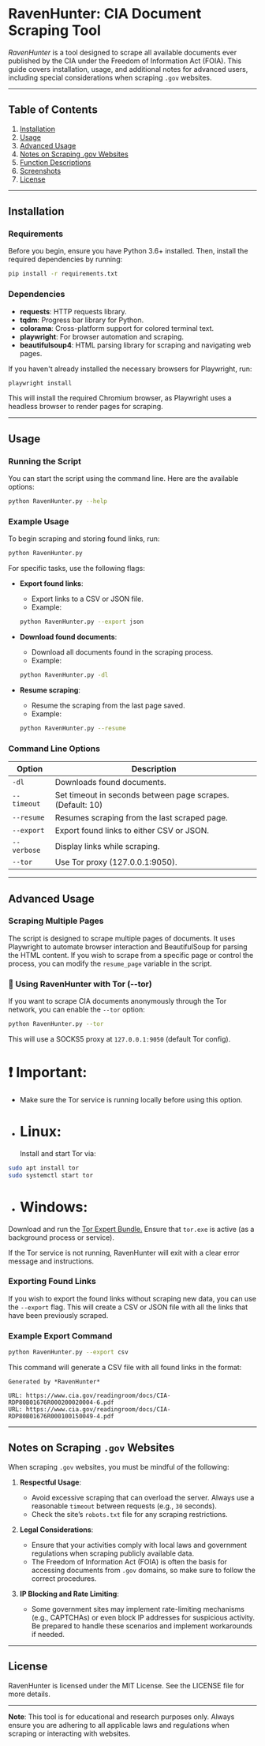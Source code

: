 # RavenHunter: CIA Document Scraping Tool

*RavenHunter* is a tool designed to scrape all available documents ever published by the CIA under the Freedom of Information Act (FOIA). This guide covers installation, usage, and additional notes for advanced users, including special considerations when scraping `.gov` websites.

---

## Table of Contents

1. [Installation](#installation)
2. [Usage](#usage)
3. [Advanced Usage](#advanced-usage)
4. [Notes on Scraping .gov Websites](#notes-on-scraping-gov-websites)
5. [Function Descriptions](#function-descriptions)
6. [Screenshots](#screenshots)
7. [License](#license)

---

## Installation

### Requirements

Before you begin, ensure you have Python 3.6+ installed. Then, install the required dependencies by running:

```bash
pip install -r requirements.txt
```

### Dependencies

- **requests**: HTTP requests library.
- **tqdm**: Progress bar library for Python.
- **colorama**: Cross-platform support for colored terminal text.
- **playwright**: For browser automation and scraping.
- **beautifulsoup4**: HTML parsing library for scraping and navigating web pages.

If you haven't already installed the necessary browsers for Playwright, run:

```bash
playwright install
```

This will install the required Chromium browser, as Playwright uses a headless browser to render pages for scraping.

---

## Usage

### Running the Script

You can start the script using the command line. Here are the available options:

```bash
python RavenHunter.py --help
```

### Example Usage

To begin scraping and storing found links, run:

```bash
python RavenHunter.py
```

For specific tasks, use the following flags:

- **Export found links**: 
    - Export links to a CSV or JSON file.
    - Example: 
    ```bash
    python RavenHunter.py --export json
    ```

- **Download found documents**: 
    - Download all documents found in the scraping process.
    - Example:
    ```bash
    python RavenHunter.py -dl
    ```

- **Resume scraping**: 
    - Resume the scraping from the last page saved.
    - Example:
    ```bash
    python RavenHunter.py --resume
    ```

### Command Line Options

| Option           | Description                                             |
|------------------|---------------------------------------------------------|
| `-dl`            | Downloads found documents.                             |
| `--timeout`      | Set timeout in seconds between page scrapes. (Default: 10) |
| `--resume`       | Resumes scraping from the last scraped page.            |
| `--export`       | Export found links to either CSV or JSON.               |
| `--verbose`      | Display links while scraping.                           |
| `--tor`          | Use Tor proxy (127.0.0.1:9050).                         |

---

## Advanced Usage

### Scraping Multiple Pages

The script is designed to scrape multiple pages of documents. It uses Playwright to automate browser interaction and BeautifulSoup for parsing the HTML content. If you wish to scrape from a specific page or control the process, you can modify the `resume_page` variable in the script.

### 🧅 Using RavenHunter with Tor (--tor)
If you want to scrape CIA documents anonymously through the Tor network, you can enable the ```--tor``` option:

```bash
python RavenHunter.py --tor
```
This will use a SOCKS5 proxy at ```127.0.0.1:9050``` (default Tor config).

# ❗ Important:
- Make sure the Tor service is running locally before using this option.

- # Linux:
  Install and start Tor via:
```bash
sudo apt install tor
sudo systemctl start tor
```
- # Windows:
Download and run the [Tor Expert Bundle.](https://www.torproject.org/download/tor/)
Ensure that ```tor.exe``` is active (as a background process or service).

If the Tor service is not running, RavenHunter will exit with a clear error message and instructions.

### Exporting Found Links

If you wish to export the found links without scraping new data, you can use the `--export` flag. This will create a CSV or JSON file with all the links that have been previously scraped.

### Example Export Command

```bash
python RavenHunter.py --export csv
```

This command will generate a CSV file with all found links in the format:

```
Generated by *RavenHunter*

URL: https://www.cia.gov/readingroom/docs/CIA-RDP80B01676R000200020004-6.pdf
URL: https://www.cia.gov/readingroom/docs/CIA-RDP80B01676R000100150049-4.pdf
```

---

## Notes on Scraping `.gov` Websites

When scraping `.gov` websites, you must be mindful of the following:

1. **Respectful Usage**:
   - Avoid excessive scraping that can overload the server. Always use a reasonable `timeout` between requests (e.g., `30` seconds).
   - Check the site’s `robots.txt` file for any scraping restrictions.

2. **Legal Considerations**:
   - Ensure that your activities comply with local laws and government regulations when scraping publicly available data.
   - The Freedom of Information Act (FOIA) is often the basis for accessing documents from `.gov` domains, so make sure to follow the correct procedures.

3. **IP Blocking and Rate Limiting**:
   - Some government sites may implement rate-limiting mechanisms (e.g., CAPTCHAs) or even block IP addresses for suspicious activity. Be prepared to handle these scenarios and implement workarounds if needed.

---

## License

RavenHunter is licensed under the MIT License. See the LICENSE file for more details.

---

**Note**: This tool is for educational and research purposes only. Always ensure you are adhering to all applicable laws and regulations when scraping or interacting with websites.
